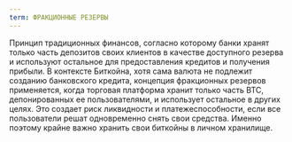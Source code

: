 ```yaml
---
term: ФРАКЦИОННЫЕ РЕЗЕРВЫ
---
```


Принцип традиционных финансов, согласно которому банки хранят только часть депозитов своих клиентов в качестве доступного резерва и используют остальное для предоставления кредитов и получения прибыли. В контексте Биткойна, хотя сама валюта не подлежит созданию банковского кредита, концепция фракционных резервов применяется, когда торговая платформа хранит только часть BTC, депонированных ее пользователями, и использует остальное в других целях. Это создает риск ликвидности и платежеспособности, если все пользователи решат одновременно снять свои средства. Именно поэтому крайне важно хранить свои биткойны в личном хранилище.